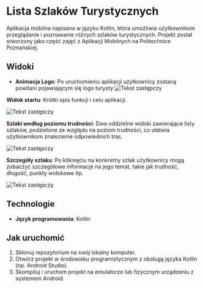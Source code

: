 # Lista Szlaków Turystycznych

Aplikacja mobilna napisana w języku Kotlin, która umożliwia użytkownikom przeglądanie i poznawanie różnych szlaków turystycznych. 
Projekt został stworzony jako część zajęć z Aplikacji Mobilnych na Politechnice Poznańskiej.

## Widoki

- **Animacja Logo**: Po uruchomieniu aplikacji użytkownicy zostaną powitani pojawiającym się logo turysty
![Tekst zastępczy](app/src/main/res/drawable/app_views/logo_view.png)

**Widok startu**: Krótki opis funkcji i celu aplikacji.
    
![Tekst zastępczy](app/src/main/res/drawable/app_views/start_view.png)

 **Szlaki według poziomu trudności**: Dwa oddzielne widoki zawierające listy szlaków, podzielone ze względu na poziom trudności, co ułatwia użytkownikom znalezienie odpowiednich tras.

![Tekst zastępczy](app/src/main/res/drawable/app_views/list_view.png)

**Szczegóły szlaku**: Po kliknięciu na konkretny szlak użytkownicy mogą zobaczyć szczegółowe informacje na jego temat, takie jak trudność, długość, punkty widokowe itp.
    
![Tekst zastępczy](app/src/main/res/drawable/app_views/details_view.png)

## Technologie

- **Język programowania**: Kotlin

## Jak uruchomić

1. Sklonuj repozytorium na swój lokalny komputer.
2. Otwórz projekt w środowisku programistycznym z obsługą języka Kotlin (np. Android Studio).
3. Skompiluj i uruchom projekt na emulatorze lub fizycznym urządzeniu z systemem Android.

